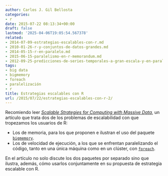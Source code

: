 ```yaml
---
author: Carlos J. Gil Bellosta
categories:
- r
date: 2015-07-22 08:13:34+00:00
draft: false
lastmod: '2025-04-06T19:05:54.567378'
related:
- 2014-07-09-estrategias-escalables-con-r.md
- 2010-01-26-r-y-conjuntos-de-datos-grandes.md
- 2014-05-15-r-en-paralelo.md
- 2015-06-15-paralelismo-en-r-memorandum.md
- 2012-09-25-predicciones-de-series-temporales-a-gran-escala-y-en-paralelo-con-r.md
tags:
- big data
- bigmemory
- foreach
- paralelización
- r
title: Estrategias escalables con R
url: /2015/07/22/estrategias-escalables-con-r-2/
---
```


Recomiendo leer [_Scalable Strategies for Computing with Massive Data_](http://www.jstatsoft.org/v55/i14/), un artículo que trata dos de los problemas de escalabilidad con que tropezamos los usuarios de R:

* Los de memoria, para los que proponen e ilustran el uso del paquete [`bigmemory`](https://cran.r-project.org/web/packages/bigmemory/index.html).
* Los de velocidad de ejecución, a los que se enfrentan paralelizando el código, tanto en una única máquina como en un clúster, con [`foreach`](https://cran.r-project.org/web/packages/foreach/index.html).

En el artículo no solo discute los dos paquetes por separado sino que ilustra, además, cómo usarlos conjuntamente en su propuesta de estrategia escalable con R.